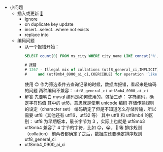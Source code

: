 - 小问题
	- 插入或更新 [🔗](https://baijiahao.baidu.com/s?id=1644358136491778500&wfr=spider&for=pc)
		- ignore
		- on duplicate key update
		- insert...select...where not exists
		- replace into
	- 编码问题
		- 从一个报错开始：
		  ```sql
		  SELECT count(0) FROM ms_city WHERE city_name LIKE concat('%', '😊', '%')
		  
		  # 报错
		  # 1267 - Illegal mix of collations (utf8_general_ci,IMPLICIT) 
		  # 	and (utf8mb4_0900_ai_ci,COERCIBLE) for operation 'like', Time: 0.006000s
		  ```
		  使用 😊 作为筛选条件去查询记录的时候，数据库报错，看起来是编码的问题
		  两种编码不兼容：
		  `utf8_general_ci`  `utf8mb4_0900_ai_ci`
		- 解答
		  先要明白 mysql 编码是如何使用的，包括三步：
		  字符编码，确定字符码值
		  其中的 utf8，意思就是使用 unicode 编码
		  存储传输规则的设定（character set）
		  编码确定了但是不知道怎么存储传输，所以需要 utf8（其他还有 utf16，utf32 等）
		  其中 utf8 和 utf8mb4 的区别：
		  utf8 为早期版本，最长字节为 3 ，实际上也就是 utf8mb3
		  utf8mb4 兼容了 4 字节的字符，比如 😊，😭，🚗 等
		  排序规则（collation）
		  前两者都确定了之后，数据库还要确定排序规则
		  utf8_general_ci
		- utf8mb4_0900_ai_ci
